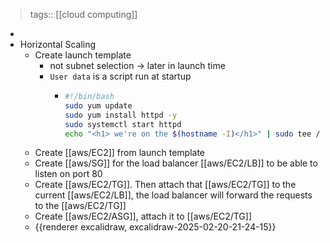 > tags:: [[cloud computing]]

-
- Horizontal Scaling
	- Create launch template
		- not subnet selection -> later in launch time
		- `User data` is a script run at startup
			- ```bash
			  #!/bin/bash
			  sudo yum update
			  sudo yum install httpd -y
			  sudo systemctl start httpd
			  echo "<h1> we're on the $(hostname -I)</h1>" | sudo tee /var/www/html/index.html
			  
			  ```
	- Create [[aws/EC2]] from launch template
	- Create [[aws/SG]] for the load balancer [[aws/EC2/LB]] to be able to listen on port 80
	- Create [[aws/EC2/TG]]. Then attach that [[aws/EC2/TG]] to the current [[aws/EC2/LB]], the load balancer will forward the requests to the [[aws/EC2/TG]]
	- Create [[aws/EC2/ASG]], attach it to [[aws/EC2/TG]]
	- {{renderer excalidraw, excalidraw-2025-02-20-21-24-15}}